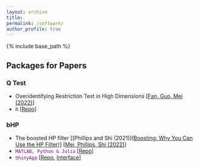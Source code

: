 ```yaml
---
layout: archive
title: 
permalink: /software/
author_profile: true 
---
```


{% include base_path %}

## Packages for Papers 

### Q Test 

*  Overidentifying Restriction Test in High Dimensions [[Fan, Guo, Mei (2022)](https://arxiv.org/abs/2205.00171)]
*  <span style="color:purple">`R`</span> [[Repo](https://github.com/ZiweiMEI/QTest)]

### bHP

* The boosted HP filter [[Phillips and Shi (2021)]([Boosting: Why You Can Use the HP Filter](https://onlinelibrary.wiley.com/doi/10.1111/iere.12495))] [[Mei, Phillips, Shi (2022)](https://arxiv.org/abs/2209.09810)]
* <span style="color:purple">`MATLAB, Python & Julia`</span> [[Repo](https://github.com/zhentaoshi/Boosted_HP_filter/tree/master/)]
* <span style="color:purple">`ShinyApp`</span> [[Repo](https://github.com/metricshilab/Boosted_HP_App), [Interface](https://zwmei-metrics.shinyapps.io/boosted_hp_app/)]



